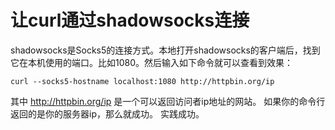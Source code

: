 # 让curl通过shadowsocks连接
shadowsocks是Socks5的连接方式。本地打开shadowsocks的客户端后，找到它在本机使用的端口。比如1080。然后输入如下命令就可以查看到效果：
```
curl --socks5-hostname localhost:1080 http://httpbin.org/ip
```
其中 http://httpbin.org/ip 是一个可以返回访问者ip地址的网站。
如果你的命令行返回的是你的服务器ip，那么就成功。
实践成功。
